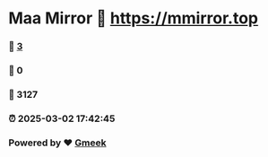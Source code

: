 # Maa Mirror :link: https://mmirror.top 
### :page_facing_up: [3](https://mmirror.top/tag.html) 
### :speech_balloon: 0 
### :hibiscus: 3127 
### :alarm_clock: 2025-03-02 17:42:45 
### Powered by :heart: [Gmeek](https://github.com/Meekdai/Gmeek)

